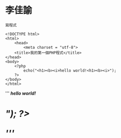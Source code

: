 # 李佳諭
```
寫程式
```

	<!DOCTYPE html>
	<html>
    	<head>
	    	<meta charset = "utf-8">
		<title>我的第一個PHP程式</title>
	</head>
	<body>
	    <?php
		    echo("<h1><b><i>hello world!<h1><b><i>");
		?>
	</body>
	</html>
'''
	<!DOCTYPE html>
	<html>
    	<head>
		<meta charset = "utf-8">
		<title>我的第一個PHP程式</title>
    	</head>
    	<body>
        	<?php
            	echo("<h1><b><i>hello world!<h1><b><i>");
		?>
    	</body>
    	</html>

'''
